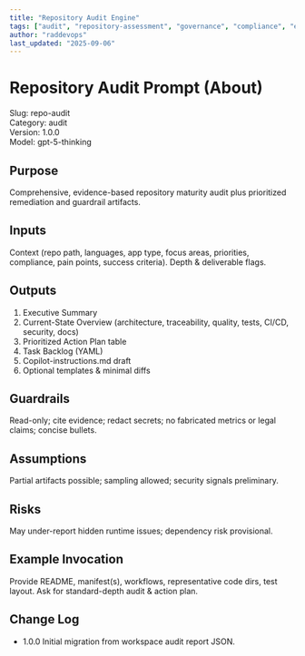 ```yaml
---
title: "Repository Audit Engine"
tags: ["audit", "repository-assessment", "governance", "compliance", "evidence-based"]
author: "raddevops"
last_updated: "2025-09-06"
---
```


# Repository Audit Prompt (About)

Slug: repo-audit  
Category: audit  
Version: 1.0.0  
Model: gpt-5-thinking

## Purpose
Comprehensive, evidence-based repository maturity audit plus prioritized remediation and guardrail artifacts.

## Inputs
Context (repo path, languages, app type, focus areas, priorities, compliance, pain points, success criteria). Depth & deliverable flags.

## Outputs
1. Executive Summary  
2. Current-State Overview (architecture, traceability, quality, tests, CI/CD, security, docs)  
3. Prioritized Action Plan table  
4. Task Backlog (YAML)  
5. Copilot-instructions.md draft  
6. Optional templates & minimal diffs

## Guardrails
Read-only; cite evidence; redact secrets; no fabricated metrics or legal claims; concise bullets.

## Assumptions
Partial artifacts possible; sampling allowed; security signals preliminary.

## Risks
May under-report hidden runtime issues; dependency risk provisional.

## Example Invocation
Provide README, manifest(s), workflows, representative code dirs, test layout. Ask for standard-depth audit & action plan.

## Change Log
- 1.0.0 Initial migration from workspace audit report JSON.

